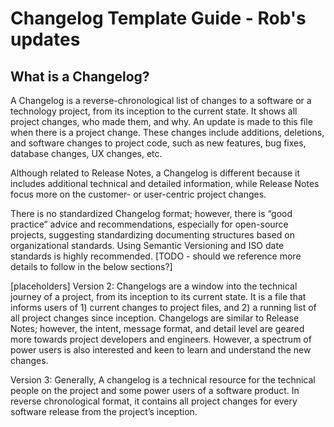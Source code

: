 # Changelog Template Guide - Rob's updates

## What is a Changelog?

A Changelog is a reverse-chronological list of changes to a software or a technology project, from its inception to the current state. It shows all project changes, who made them, and why. An update is made to this file when there is a project change. These changes include additions, deletions, and software changes to project code, such as new features, bug fixes, database changes, UX changes, etc. 

Although related to Release Notes, a Changelog is different because it includes additional technical and detailed information, while Release Notes focus more on the customer- or user-centric project changes.

There is no standardized Changelog format; however, there is “good practice” advice and recommendations, especially for open-source projects, suggesting standardizing documenting structures based on organizational standards. Using Semantic Versioning and ISO date standards is highly recommended. [TODO - should we reference more details to follow in the below sections?]

[placeholders]
Version 2: Changelogs are a window into the technical journey of a project, from its inception to its current state. It is a file that informs users of 1) current changes to project files, and 2) a running list of all project changes since inception. Changelogs are similar to Release Notes; however, the intent, message format, and detail level are geared more towards project developers and engineers. However, a spectrum of power users is also interested and keen to learn and understand the new changes.

Version 3: Generally, A changelog is a technical resource for the technical people on the project and some power users of a software product. In reverse chronological format, it contains all project changes for every software release from the project’s inception.


